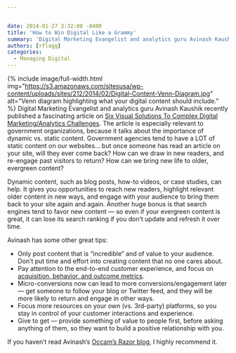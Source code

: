 ```yaml
---


date: 2014-01-27 3:32:08 -0400
title: 'How to Win Digital Like a Grammy'
summary: 'Digital Marketing Evangelist and analytics guru Avinash Kaushik recently published a&nbsp;fascinating article on Six Visual Solutions To Complex Digital Marketing/Analytics Challenges. The article is especially relevant to government organizations, because it talks about the importance of dynamic vs. static content. Government agencies tend to'
authors: [rflagg]
categories:
  - Managing Digital
---
```


{% include image/full-width.html img="https://s3.amazonaws.com/sitesusa/wp-content/uploads/sites/212/2014/02/Digital-Content-Venn-Diagram.jpg" alt="Venn diagram highlighting what your digital content should include." %}
Digital Marketing Evangelist and analytics guru Avinash Kaushik recently published a fascinating article on [Six Visual Solutions To Complex Digital Marketing/Analytics Challenges](http://www.kaushik.net/avinash/six-visual-digital-marketing-analytics-strategic-solutions/). The article is especially relevant to government organizations, because it talks about the importance of dynamic vs. static content. Government agencies tend to have a LOT of static content on our websites&#8230; but once someone has read an article on your site, will they ever come back? How can we draw in new readers, and re-engage past visitors to return? How can we bring new life to older, evergreen content?

Dynamic content, such as blog posts, how-to videos, or case studies, can help. It gives you opportunities to reach new readers, highlight relevant older content in new ways, and engage with your audience to bring them back to your site again and again. Another huge bonus is that search engines tend to favor new content &#8212; so even if your evergreen content is great, it can lose its search ranking if you don’t update and refresh it over time.

Avinash has some other great tips:

  * Only post content that is &#8220;incredible&#8221; and of value to your audience. Don’t put time and effort into creating content that no one cares about.
  * Pay attention to the end-to-end customer experience, and focus on [acquisition, behavior, and outcome metrics](http://www.kaushik.net/avinash/best-web-metrics-kpis-small-medium-large-business/).
  * Micro-conversions now can lead to more conversions/engagement later &#8212; get someone to follow your blog or Twitter feed, and they will be more likely to return and engage in other ways.
  * Focus more resources on your own (vs. 3rd-party) platforms, so you stay in control of your customer interactions and experience.
  * Give to get &#8212; provide something of value to people first, before asking anything of them, so they want to build a positive relationship with you.

If you haven’t read Avinash’s  [Occam’s  Razor blog](http://www.kaushik.net/avinash/), I highly recommend it.